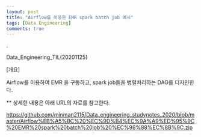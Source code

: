 ```yaml
---
layout: post
title: "Airflow를 이용한 EMR spark batch job 예시"
tags: [Data Engineering]
comments: true
---
```


.

Data_Engineering_TIL(20201125)

[개요]

Airflow를 이용하여 EMR 을 구동하고, spark job들을 병렬처리하는 DAG를 디자인한다.

** 상세한 내용은 아래 URL의 자료를 참고한다.

https://github.com/minman2115/Data_engineering_studynotes_2020/blob/master/Airflow%EB%A5%BC%20%EC%9D%B4%EC%9A%A9%ED%95%9C%20EMR%20spark%20batch%20job%20%EC%98%88%EC%8B%9C.zip
